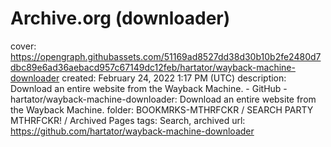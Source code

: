 # Archive.org (downloader)

cover: https://opengraph.githubassets.com/51169ad8527dd38d30b10b2fe2480d7dbc89e6ad36aebacd957c67149dc12feb/hartator/wayback-machine-downloader
created: February 24, 2022 1:17 PM (UTC)
description: Download an entire website from the Wayback Machine. - GitHub - hartator/wayback-machine-downloader: Download an entire website from the Wayback Machine.
folder: BOOKMRKS-MTHRFCKR / SEARCH PARTY MTHRFCKR! / Archived Pages
tags: Search, archived
url: https://github.com/hartator/wayback-machine-downloader